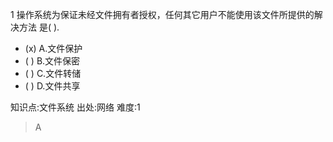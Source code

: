 1
操作系统为保证未经文件拥有者授权，任何其它用户不能使用该文件所提供的解决方法 是( ).
- (x) A.文件保护
- ( ) B.文件保密
- ( ) C.文件转储
- ( ) D.文件共享

知识点:文件系统
出处:网络
难度:1
> A
